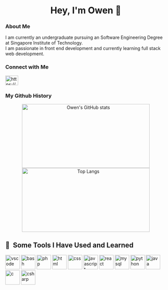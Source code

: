 <h1 align="center">Hey, I'm Owen 👋</h1>

### About Me
I am currently an undergraduate pursuing an Software Engineering Degree at Singapore Institute of Technology. <br>
I am passionate in front end development and currently learning full stack web development.


### Connect with Me
<p>
  <a href="https://linkedin.com/in/https://www.linkedin.com/in/owen-nyo/" target="blank">
    <img align="center" src="https://raw.githubusercontent.com/rahuldkjain/github-profile-readme-generator/master/src/images/icons/Social/linked-in-alt.svg" alt="https://www.linkedin.com/in/owen-nyo/" height="30" width="40" />
  </a>
</p>

### My Github History
<div align="center">
  <a href="https://github.com/OwenNyo/github-readme-stats">
    <img src="https://github-readme-stats.vercel.app/api?username=OwenNyo&show_icons=true&theme=tokyonight&count_private=true" alt="Owen's GitHub stats" width="400" height="200"/>
  </a>
  <a href="https://github.com/OwenNyo/github-readme-stats">
    <img src="https://github-readme-stats.vercel.app/api/top-langs/?username=OwenNyo&theme=tokyonight&layout=compact" alt="Top Langs" width="400" height="200"/>
  </a>
</div>

<h2> 🚀 &nbsp;Some Tools I Have Used and Learned</h2>
<p align="left">
  <img src="https://cdn.jsdelivr.net/gh/devicons/devicon/icons/vscode/vscode-original.svg" alt="vscode" width="45" height="45"/>
  <img src="https://cdn.jsdelivr.net/gh/devicons/devicon/icons/bash/bash-original.svg" alt="bash" width="45" height="45"/>
  <img src="https://cdn.jsdelivr.net/gh/devicons/devicon/icons/php/php-original.svg" alt="php" width="45" height="45"/>
  <img src="https://cdn.jsdelivr.net/gh/devicons/devicon/icons/html5/html5-original.svg" alt="html" width="45" height="45"/>
  <img src="https://cdn.jsdelivr.net/gh/devicons/devicon/icons/css3/css3-original.svg" alt="css" width="45" height="45"/>
  <img src="https://cdn.jsdelivr.net/gh/devicons/devicon/icons/javascript/javascript-original.svg" alt="javascript" width="45" height="45"/>
  <img src="https://cdn.jsdelivr.net/gh/devicons/devicon/icons/react/react-original.svg" alt="react" width="45" height="45"/>
  <img src="https://cdn.jsdelivr.net/gh/devicons/devicon/icons/mysql/mysql-original.svg" alt="mysql" width="45" height="45"/>
  <img src="https://cdn.jsdelivr.net/gh/devicons/devicon/icons/python/python-original.svg" alt="python" width="45" height="45"/>
  <img src="https://cdn.jsdelivr.net/gh/devicons/devicon/icons/java/java-original.svg" alt="java" width="45" height="45"/>
  <img src="https://cdn.jsdelivr.net/gh/devicons/devicon/icons/c/c-original.svg" alt="c" width="45" height="45"/>
  <img src="https://cdn.jsdelivr.net/gh/devicons/devicon/icons/csharp/csharp-original.svg" alt="csharp" width="45" height="45"/>
</p>

